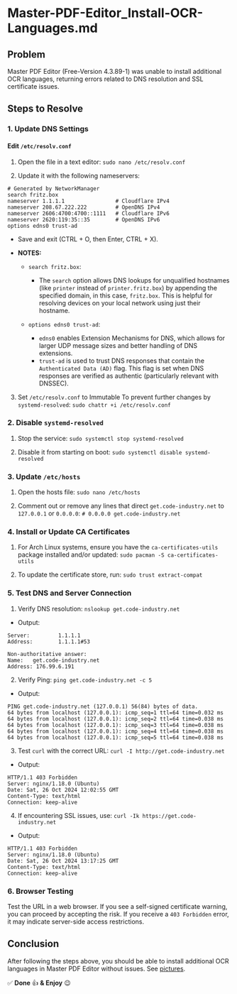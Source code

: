 # Master-PDF-Editor_Install-OCR-Languages.md

## Problem
Master PDF Editor (Free-Version 4.3.89-1) was unable to install additional OCR languages, returning errors related to 
DNS resolution and SSL certificate issues.

## Steps to Resolve

### 1. Update DNS Settings

#### Edit `/etc/resolv.conf`
1. Open the file in a text editor:
   `sudo nano /etc/resolv.conf`

2. Update it with the following nameservers:
   
```
# Generated by NetworkManager
search fritz.box
nameserver 1.1.1.1                # Cloudflare IPv4
nameserver 208.67.222.222         # OpenDNS IPv4
nameserver 2606:4700:4700::1111   # Cloudflare IPv6
nameserver 2620:119:35::35        # OpenDNS IPv6
options edns0 trust-ad

```
   
* Save and exit (CTRL + O, then Enter, CTRL + X).

* **NOTES:**
	* `search fritz.box`:
		* The `search` option allows DNS lookups for unqualified hostnames (like `printer` instead of 
		`printer.fritz.box`) by appending the specified domain, in this case, `fritz.box`. This is helpful for 
		resolving devices on your local network using just their hostname.

	* `options edns0 trust-ad`:
		* `edns0` enables Extension Mechanisms for DNS, which allows for larger UDP message sizes and better handling 
		of DNS extensions.
		* `trust-ad` is used to trust DNS responses that contain the `Authenticated Data (AD)` flag. This flag is set 
		when DNS responses are verified as authentic (particularly relevant with DNSSEC).

3. Set `/etc/resolv.conf` to Immutable
To prevent further changes by `systemd-resolved`:
    `sudo chattr +i /etc/resolv.conf`

### 2. Disable `systemd-resolved`

1. Stop the service:
    `sudo systemctl stop systemd-resolved`

2. Disable it from starting on boot:
    `sudo systemctl disable systemd-resolved`

### 3. Update `/etc/hosts`

1. Open the hosts file:
	`sudo nano /etc/hosts`

2. Comment out or remove any lines that direct `get.code-industry.net` to `127.0.0.1` or `0.0.0.0`:
	`# 0.0.0.0 get.code-industry.net`

### 4. Install or Update CA Certificates

1. For Arch Linux systems, ensure you have the `ca-certificates-utils` package installed and/or updated:
	`sudo pacman -S ca-certificates-utils`

2. To update the certificate store, run:
	`sudo trust extract-compat`

### 5. Test DNS and Server Connection

1. Verify DNS resolution:
	`nslookup get.code-industry.net`
* Output:
```
Server:         1.1.1.1
Address:        1.1.1.1#53

Non-authoritative answer:
Name:   get.code-industry.net
Address: 176.99.6.191
```

2. Verify Ping:
	`ping get.code-industry.net -c 5`
* Output:
```
PING get.code-industry.net (127.0.0.1) 56(84) bytes of data.
64 bytes from localhost (127.0.0.1): icmp_seq=1 ttl=64 time=0.032 ms
64 bytes from localhost (127.0.0.1): icmp_seq=2 ttl=64 time=0.038 ms
64 bytes from localhost (127.0.0.1): icmp_seq=3 ttl=64 time=0.038 ms
64 bytes from localhost (127.0.0.1): icmp_seq=4 ttl=64 time=0.038 ms
64 bytes from localhost (127.0.0.1): icmp_seq=5 ttl=64 time=0.038 ms
```

3. Test `curl` with the correct URL:
	`curl -I http://get.code-industry.net`
* Output:
```
HTTP/1.1 403 Forbidden
Server: nginx/1.18.0 (Ubuntu)
Date: Sat, 26 Oct 2024 12:02:55 GMT
Content-Type: text/html
Connection: keep-alive
```
4. If encountering SSL issues, use:
	`curl -Ik https://get.code-industry.net`
* Output:
```
HTTP/1.1 403 Forbidden
Server: nginx/1.18.0 (Ubuntu)
Date: Sat, 26 Oct 2024 13:17:25 GMT
Content-Type: text/html
Connection: keep-alive
```

### 6. Browser Testing

Test the URL in a web browser. If you see a self-signed certificate warning, you can proceed by accepting the risk. If 
you receive a `403 Forbidden` error, it may indicate server-side access restrictions.

## Conclusion

After following the steps above, you should be able to install additional OCR languages in Master PDF Editor without 
issues. See [pictures](Pictures/).

✅ **Done** 👍 **& Enjoy** 😉
